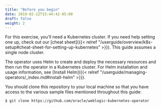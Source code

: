 ```yaml
---
title: "Before you begin"
date: 2019-02-22T15:44:42-05:00
draft: false
weight: 2
---
```


For this exercise, you’ll need a Kubernetes cluster. If you need help setting one up, check out our [cheat sheet]({{< relref "/userguide/overview/k8s-setup#cheat-sheet-for-setting-up-kubernetes" >}}). This guide assumes a single node cluster.

The operator uses Helm to create and deploy the necessary resources and then run the operator in a Kubernetes cluster. For Helm installation and usage information, see [Install Helm]({{< relref "/userguide/managing-operators/_index.md#install-helm" >}}).

You should clone this repository to your local machine so that you have access to the
various sample files mentioned throughout this guide:
```shell
$ git clone https://github.com/oracle/weblogic-kubernetes-operator
```
